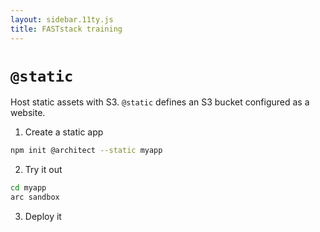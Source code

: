 ```yaml
---
layout: sidebar.11ty.js
title: FASTstack training
---
```


# `@static`

 Host static assets with S3. `@static` defines an S3 bucket configured as a website. 

1. Create a static app

```bash
npm init @architect --static myapp
```

2. Try it out

```bash
cd myapp
arc sandbox
```

3. Deploy it

